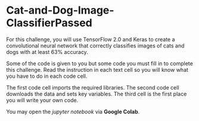 # Cat-and-Dog-Image-ClassifierPassed
For this challenge, you will use TensorFlow 2.0 and Keras to create a convolutional neural network that correctly classifies images of cats and dogs with at least 63% accuracy.

Some of the code is given to you but some code you must fill in to complete this challenge. Read the instruction in each text cell so you will know what you have to do in each code cell.

The first code cell imports the required libraries. The second code cell downloads the data and sets key variables. The third cell is the first place you will write your own code.


You may open the <i>jupyter notebook</i> via <b> Google Colab</b>.

